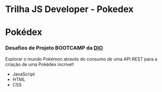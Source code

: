 # Trilha JS Developer - Pokedex
# Pokédex
### Desafios de Projeto BOOTCAMP da [DIO]("https://web.dio.me/users/anderson_mouratoo?tab=projects&page=1")

Explorar o mundo Pokémon através do consumo de uma API REST para a criação de uma Pokédex incrível!

* JavaScript
* HTML
* CSS